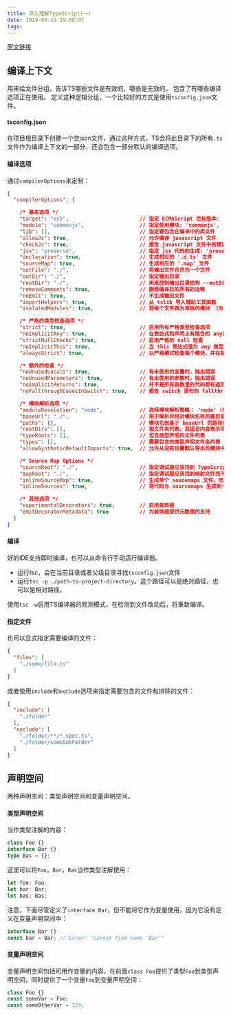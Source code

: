 ```yaml
---
title: 深入理解TypeScript(一)
date: 2019-04-19 19:58:07
tags:
---
```

[原文链接](https://jkchao.github.io/typescript-book-chinese/)
## 编译上下文
用来给文件分组，告诉TS哪些文件是有效的，哪些是无效的。
包含了有哪些编译选项正在使用。
定义这种逻辑分组，一个比较好的方式是使用`tsconfig.json`文件。
#### tsconfig.json
在项目根目录下创建一个空json文件，通过这种方式，TS会将此目录下的所有`.ts`文件作为编译上下文的一部分，还会包含一部分默认的编译选项。
#### 编译选项
通过`compilerOptions`来定制：
```json
{
  "compilerOptions": {

    /* 基本选项 */
    "target": "es5",                       // 指定 ECMAScript 目标版本: 'ES3' (default), 'ES5', 'ES2015', 'ES2016', 'ES2017', or 'ESNEXT'
    "module": "commonjs",                  // 指定使用模块: 'commonjs', 'amd', 'system', 'umd' or 'es2015'
    "lib": [],                             // 指定要包含在编译中的库文件
    "allowJs": true,                       // 允许编译 javascript 文件
    "checkJs": true,                       // 报告 javascript 文件中的错误
    "jsx": "preserve",                     // 指定 jsx 代码的生成: 'preserve', 'react-native', or 'react'
    "declaration": true,                   // 生成相应的 '.d.ts' 文件
    "sourceMap": true,                     // 生成相应的 '.map' 文件
    "outFile": "./",                       // 将输出文件合并为一个文件
    "outDir": "./",                        // 指定输出目录
    "rootDir": "./",                       // 用来控制输出目录结构 --outDir.
    "removeComments": true,                // 删除编译后的所有的注释
    "noEmit": true,                        // 不生成输出文件
    "importHelpers": true,                 // 从 tslib 导入辅助工具函数
    "isolatedModules": true,               // 将每个文件做为单独的模块 （与 'ts.transpileModule' 类似）.

    /* 严格的类型检查选项 */
    "strict": true,                        // 启用所有严格类型检查选项
    "noImplicitAny": true,                 // 在表达式和声明上有隐含的 any类型时报错
    "strictNullChecks": true,              // 启用严格的 null 检查
    "noImplicitThis": true,                // 当 this 表达式值为 any 类型的时候，生成一个错误
    "alwaysStrict": true,                  // 以严格模式检查每个模块，并在每个文件里加入 'use strict'

    /* 额外的检查 */
    "noUnusedLocals": true,                // 有未使用的变量时，抛出错误
    "noUnusedParameters": true,            // 有未使用的参数时，抛出错误
    "noImplicitReturns": true,             // 并不是所有函数里的代码都有返回值时，抛出错误
    "noFallthroughCasesInSwitch": true,    // 报告 switch 语句的 fallthrough 错误。（即，不允许 switch 的 case 语句贯穿）

    /* 模块解析选项 */
    "moduleResolution": "node",            // 选择模块解析策略： 'node' (Node.js) or 'classic' (TypeScript pre-1.6)
    "baseUrl": "./",                       // 用于解析非相对模块名称的基目录
    "paths": {},                           // 模块名到基于 baseUrl 的路径映射的列表
    "rootDirs": [],                        // 根文件夹列表，其组合内容表示项目运行时的结构内容
    "typeRoots": [],                       // 包含类型声明的文件列表
    "types": [],                           // 需要包含的类型声明文件名列表
    "allowSyntheticDefaultImports": true,  // 允许从没有设置默认导出的模块中默认导入。

    /* Source Map Options */
    "sourceRoot": "./",                    // 指定调试器应该找到 TypeScript 文件而不是源文件的位置
    "mapRoot": "./",                       // 指定调试器应该找到映射文件而不是生成文件的位置
    "inlineSourceMap": true,               // 生成单个 soucemaps 文件，而不是将 sourcemaps 生成不同的文件
    "inlineSources": true,                 // 将代码与 sourcemaps 生成到一个文件中，要求同时设置了 --inlineSourceMap 或 --sourceMap 属性

    /* 其他选项 */
    "experimentalDecorators": true,        // 启用装饰器
    "emitDecoratorMetadata": true          // 为装饰器提供元数据的支持
  }
}
```
#### 编译
好的IDE支持即时编译，也可以从命令行手动运行编译器。
* 运行tsc，会在当前目录或者父级目录寻找`tsconfig.json`文件
* 运行`tsc -p ./path-to-project-directory`。这个路径可以是绝对路径，也可以是相对路径。

使用`tsc -w`启用TS编译器的观测模式，在检测到文件改动后，将重新编译。
#### 指定文件
也可以显式指定需要编译的文件：
```json
{
  "files": [
    "./some/file.ts"
  ]
}
```
或者使用`include`和`exclude`选项来指定需要包含的文件和排除的文件：
```json
{
  "include": [
    "./folder"
  ],
  "exclude": [
    "./folder/**/*.spec.ts",
    "./folder/someSubFolder"
  ]
}
```
## 声明空间
两种声明空间：类型声明空间和变量声明空间。
#### 类型声明空间
当作类型注解的内容：
```typescript
class Foo {}
interface Bar {}
type Bas = {};
```
这里可以将`Foo`，`Bar`，`Bas`当作类型注解使用：
```typescript
let foo: Foo;
let bar: Bar;
let bas: Bas;
```
注意，下面尽管定义了`interface Bar`，但不能将它作为变量使用，因为它没有定义在变量声明空间中：
```typescript
interface Bar {}
const bar = Bar; // Error: "cannot find name 'Bar'"
```
#### 变量声明空间
变量声明空间包括可用作变量的内容，在前面`class Foo`提供了类型`Foo`到类型声明空间，同时提供了一个变量`Foo`到变量声明空间：
```typescript
class Foo {}
const someVar = Foo;
const someOtherVar = 123;
```

